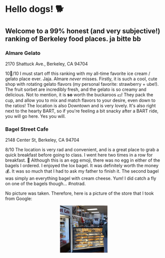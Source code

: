 # Hello dogs! 🐕 
## Welcome to a 99% honest (and very subjective!) ranking of Berkeley food places. ja bitte bb

### Almare Gelato
2170 Shattuck Ave., Berkeley, CA 94704

10🌟/10
I must start off this ranking with my all-time favorite ice cream / gelato place ever. Jaja. Almare *never* misses. Firstly, it is such a cool, cute shop with rotating gelato flavors (my personal favorite: strawberry + ube!). The fruit sorbet are incredibly fresh, and the gelato is so creamy and delicious. Not to mention, it is **so** worth the buckaroos 💴! They pack the cup, and allow you to mix and match flavors to your desire, even down to the ratios! The location is also Downtown and is very lovely. It's also right next to the hearty BART, so if you're feeling a bit snacky after a BART ride, you will go here. Yes you will.

### Bagel Street Cafe
2148 Center St, Berkeley, CA 94704

8/10
The location is very rad and convenient, and is a great place to grab a quick breakfast before going to class. I went here two times in a row for breakfast. 🍳 Although this is an egg emoji, there was no egg in either of the bagels I ordered.
I enjoyed the lox bagel. It was definitely worth the money 💰. It was so much that I had to ask my father to finish it. The second bagel was simply an everything bagel with cream cheese. Yum! 
I did catch a fly on one of the bagels though... #notrad.

No picture was taken. Therefore, here is a picture of the store that I took from Google:

 <img src="./bagel.jpeg" style="width:30%; margin:auto; display:block">

